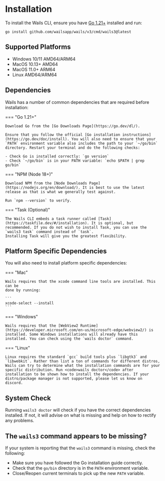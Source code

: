 # Installation


To install the Wails CLI, ensure you have [Go 1.21+](https://go.dev/dl/) installed and run:

```shell
go install github.com/wailsapp/wails/v3/cmd/wails3@latest
```

## Supported Platforms

- Windows 10/11 AMD64/ARM64
- MacOS 10.13+ AMD64
- MacOS 11.0+ ARM64
- Linux AMD64/ARM64

## Dependencies

Wails has a number of common dependencies that are required before installation:

=== "Go 1.21+"

    Download Go from the [Go Downloads Page](https://go.dev/dl/).
    
    Ensure that you follow the official [Go installation instructions](https://go.dev/doc/install). You will also need to ensure that your `PATH` environment variable also includes the path to your `~/go/bin` directory. Restart your terminal and do the following checks:
    
    - Check Go is installed correctly: `go version`
    - Check `~/go/bin` is in your PATH variable: `echo $PATH | grep go/bin`

=== "NPM (Node 18+)"

    Download NPM from the [Node Downloads Page](https://nodejs.org/en/download/). It is best to use the latest release as that is what we generally test against.
    
    Run `npm --version` to verify.

=== "Task (Optional)"

    The Wails CLI embeds a task runner called [Task](https://taskfile.dev/#/installation). It is optional, but recommended. If you do not wish to install Task, you can use the `wails3 task` command instead of `task`.
    Installing Task will give you the greatest flexibility.

## Platform Specific Dependencies

You will also need to install platform specific dependencies:

=== "Mac"

    Wails requires that the xcode command line tools are installed. This can be
    done by running:

    ```
    xcode-select --install
    ```

=== "Windows"

    Wails requires that the [WebView2 Runtime](https://developer.microsoft.com/en-us/microsoft-edge/webview2/) is installed. Some Windows installations will already have this installed. You can check using the `wails doctor` command.

=== "Linux"

    Linux requires the standard `gcc` build tools plus `libgtk3` and `libwebkit`. Rather than list a ton of commands for different distros, Wails can try to determine what the installation commands are for your specific distribution. Run <code>wails doctor</code> after installation to be shown how to install the dependencies. If your distro/package manager is not supported, please let us know on discord.

## System Check

Running `wails3 doctor` will check if you have the correct dependencies installed. If not, it will advise on what is missing and help on how to rectify any problems.

## The `wails3` command appears to be missing?

If your system is reporting that the `wails3` command is missing, check the following:
  
  - Make sure you have followed the Go installation guide correctly. 
  - Check that the `go/bin` directory is in the `PATH` environment variable. 
  - Close/Reopen current terminals to pick up the new `PATH` variable.
